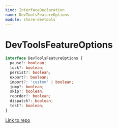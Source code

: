 ```yaml
---
kind: InterfaceDeclaration
name: DevToolsFeatureOptions
module: store-devtools
---
```


# DevToolsFeatureOptions

```ts
interface DevToolsFeatureOptions {
  pause?: boolean;
  lock?: boolean;
  persist?: boolean;
  export?: boolean;
  import?: 'custom' | boolean;
  jump?: boolean;
  skip?: boolean;
  reorder?: boolean;
  dispatch?: boolean;
  test?: boolean;
}
```

[Link to repo](https://github.com/ngrx/platform/blob/master/modules/store-devtools/src/config.ts#L14-L25)

